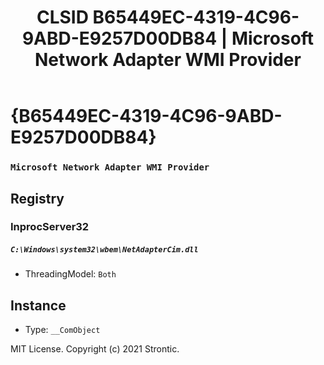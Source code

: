 ﻿---
title: "CLSID B65449EC-4319-4C96-9ABD-E9257D00DB84 | Microsoft Network Adapter WMI Provider"
excerpt: What is COM-Object CLSID B65449EC-4319-4C96-9ABD-E9257D00DB84?
---

# {B65449EC-4319-4C96-9ABD-E9257D00DB84}

### `Microsoft Network Adapter WMI Provider`

## Registry


### InprocServer32

##### `C:\Windows\system32\wbem\NetAdapterCim.dll`
* ThreadingModel: `Both`

## Instance

* Type: `__ComObject`

MIT License. Copyright (c) 2021 Strontic.



